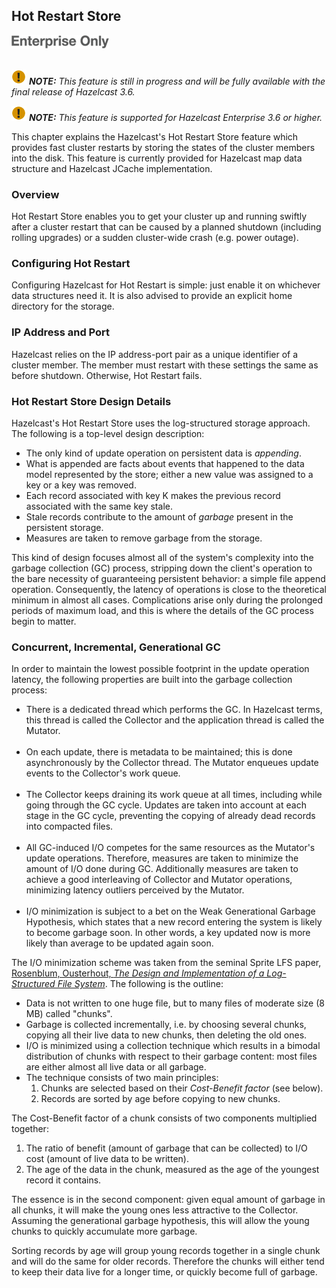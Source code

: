 ## Hot Restart Store

![](images/enterprise-onlycopy.jpg)
<br></br>

![image](images/NoteSmall.jpg) ***NOTE:*** *This feature is still in progress and will be fully available with the final release of Hazelcast 3.6.*


![image](images/NoteSmall.jpg) ***NOTE:*** *This feature is supported for Hazelcast Enterprise 3.6 or higher.*


This chapter explains the Hazelcast's Hot Restart Store feature which provides fast cluster restarts by storing the states of the cluster members into the disk. This feature is currently provided for Hazelcast map data structure and Hazelcast JCache implementation.

### Overview

Hot Restart Store enables you to get your cluster up and running swiftly after a cluster restart that can be caused by a planned shutdown (including rolling upgrades) or a sudden cluster-wide crash (e.g. power outage).

### Configuring Hot Restart

Configuring Hazelcast for Hot Restart is simple: just enable it on whichever data structures need it. It is also advised to provide an explicit home directory for the storage.

### IP Address and Port

Hazelcast relies on the IP address-port pair as a unique identifier of a cluster member. The member must restart with these settings the same as before shutdown. Otherwise, Hot Restart fails.
 
### Hot Restart Store Design Details

Hazelcast's Hot Restart Store uses the log-structured storage approach. The following is a top-level design description:

- The only kind of update operation on persistent data is _appending_. 
- What is appended are facts about events that happened to the data model represented by the store; either a new value was assigned to a key or a key was removed.
- Each record associated with key K makes the previous record associated with the same key stale.
- Stale records contribute to the amount of _garbage_ present in the persistent storage.
- Measures are taken to remove garbage from the storage.

This kind of design focuses almost all of the system's complexity into the garbage collection (GC) process, stripping down the client's operation to the bare necessity of guaranteeing persistent behavior: a simple file append operation. Consequently, the latency of operations is close to the theoretical minimum in almost all cases. Complications arise only during the prolonged periods of maximum load, and this is where the details of the GC process begin to matter.

### Concurrent, Incremental, Generational GC

In order to maintain the lowest possible footprint in the update operation latency, the following properties are built into the garbage collection process:

- There is a dedicated thread which performs the GC. In Hazelcast terms, this thread is called the Collector and the application thread is called the Mutator.
<br></br>
- On each update, there is metadata to be maintained; this is done asynchronously by the Collector thread. The Mutator enqueues update events to the Collector's work queue.
<br></br>
- The Collector keeps draining its work queue at all times, including while going through the GC cycle. Updates are taken into account at each stage in the GC cycle, preventing the copying of already dead records into compacted files.
<br></br>
- All GC-induced I/O competes for the same resources as the Mutator's update operations. Therefore, measures are taken to minimize the amount of I/O done during GC. Additionally measures are taken to achieve a good interleaving of Collector and Mutator operations, minimizing latency outliers perceived by the Mutator.
<br></br>
- I/O minimization is subject to a bet on the Weak Generational Garbage Hypothesis, which states that a new record entering the system is likely to become garbage soon. In other words, a key updated now is more likely than average to be updated again soon. 

The I/O minimization scheme was taken from the seminal Sprite LFS paper, [Rosenblum, Ousterhout, _The Design and Implementation of a Log-Structured File System_](http://www.cs.berkeley.edu/~brewer/cs262/LFS.pdf). The following is the outline:

- Data is not written to one huge file, but to many files of moderate size (8 MB) called "chunks".
- Garbage is collected incrementally, i.e. by choosing several chunks, copying all their live data to new chunks, then deleting the old ones.
- I/O is minimized using a collection technique which results in a bimodal distribution of chunks with respect to their garbage content: most files are either almost all live data or all garbage.
- The technique consists of two main principles:
    1. Chunks are selected based on their _Cost-Benefit factor_ (see below).
    2. Records are sorted by age before copying to new chunks.

The Cost-Benefit factor of a chunk consists of two components multiplied together:

1. The ratio of benefit (amount of garbage that can be collected) to I/O cost (amount of live data to be written).
2. The age of the data in the chunk, measured as the age of the youngest record it contains.

The essence is in the second component: given equal amount of garbage in all chunks, it will make the young ones less attractive to the Collector. Assuming the generational garbage hypothesis, this will allow the young chunks to quickly accumulate more garbage.

Sorting records by age will group young records together in a single chunk and will do the same for older records. Therefore the chunks will either tend to keep their data live for a longer time, or quickly become full of garbage.

